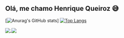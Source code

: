 ## Olá, me chamo Henrique Queiroz 😅

[![Anurag's GitHub stats](https://github-readme-stats.vercel.app/api?username=henriquequeiroz18&show_icons=true&theme=radical)] 
[![Top Langs](https://github-readme-stats.vercel.app/api/top-langs/?username=anuraghazra&layout=compact)](https://github.com/henriquequeiroz18/github-readme-stats)

<a href="https://github.com/henriquequeiroz18/github-readme-stats">
  <img align="center" src="(https://github-readme-stats.vercel.app/api?username=henriquequeiroz18&show_icons=true&theme=radical)" />
</a>
<a href="https://github.com/henriquequeiroz18/convoychat">
  <img align="center" src="https://github-readme-stats.vercel.app/api/top-langs/?username=anuraghazra&layout=compact)](https://github.com/henriquequeiroz18/github-readme-stats" />
</a>
